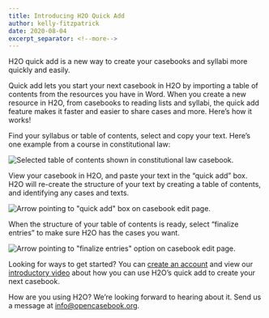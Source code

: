 ```yaml
---
title: Introducing H2O Quick Add
author: kelly-fitzpatrick
date: 2020-08-04
excerpt_separator: <!--more-->
---
```

H2O quick add is a new way to create your casebooks and syllabi more quickly and easily.

Quick add lets you start your next casebook in H2O by importing a table of contents from the resources you have in Word. When you create a new resource in H2O, from casebooks to reading lists and syllabi, the quick add feature makes it faster and easier to share cases and more. Here’s how it works!

<!--more-->

Find your syllabus or table of contents, select and copy your text.  Here’s one example from a course in constitutional law:

![Selected table of contents shown in constitutional law casebook.](https://lil-blog-media.s3.amazonaws.com/quickadd_1.png)

View your casebook in H2O, and paste your text in the “quick add” box. H2O will re-create the structure of your text by creating a table of contents, and identifying any cases and texts. 

![Arrow pointing to "quick add" box on casebook edit page.](https://lil-blog-media.s3.amazonaws.com/quickadd_2.png)

When the structure of your table of contents is ready, select “finalize entries” to make sure H2O has the cases you want.

![Arrow pointing to "finalize entries" option on casebook edit page.](https://lil-blog-media.s3.amazonaws.com/quickadd_3.png)

Looking for ways to get started? You can [create an account](https://opencasebook.org/accounts/new/) and view our [introductory video](https://vimeo.com/441118719) about how you can use H2O’s quick add to create your next casebook. 

How are you using H2O? We’re looking forward to hearing about it. Send us a message at [info@opencasebook.org](mailto:info@opencasebook.org).
